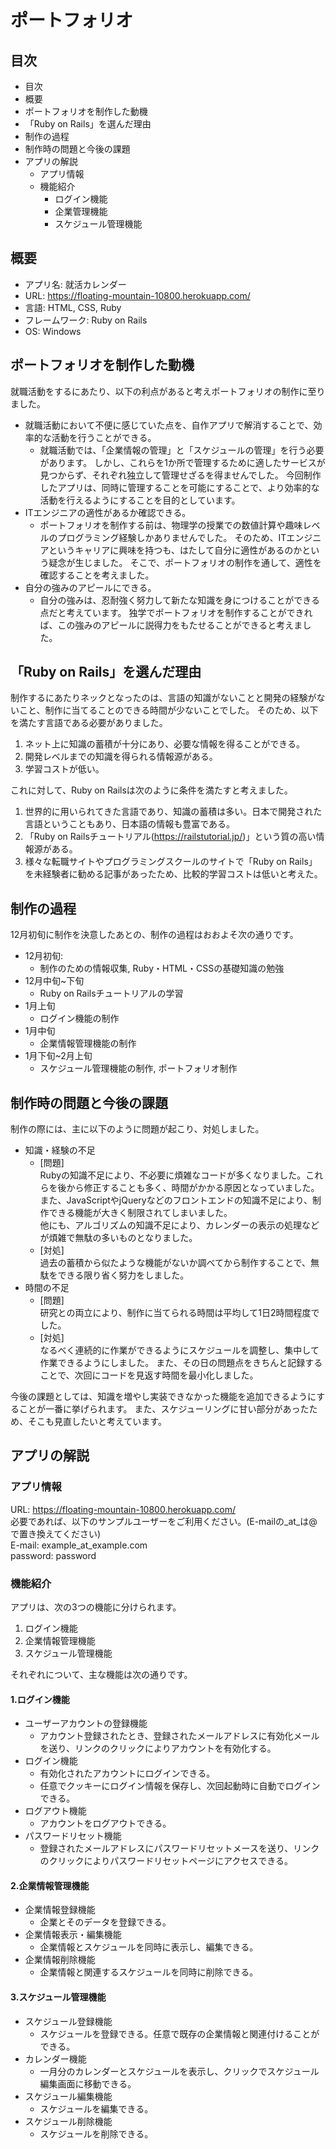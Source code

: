#  ポートフォリオ
##  目次
* 目次
* 概要
* ポートフォリオを制作した動機
* 「Ruby on Rails」を選んだ理由
* 制作の過程
* 制作時の問題と今後の課題
* アプリの解説
  * アプリ情報
  * 機能紹介
    * ログイン機能
    * 企業管理機能
    * スケジュール管理機能

##  概要
* アプリ名: 就活カレンダー
* URL: <https://floating-mountain-10800.herokuapp.com/>
* 言語: HTML, CSS, Ruby
* フレームワーク: Ruby on Rails
* OS: Windows

## ポートフォリオを制作した動機
就職活動をするにあたり、以下の利点があると考えポートフォリオの制作に至りました。
* 就職活動において不便に感じていた点を、自作アプリで解消することで、効率的な活動を行うことができる。
  * 就職活動では、「企業情報の管理」と「スケジュールの管理」を行う必要があります。
  しかし、これらを1か所で管理するために適したサービスが見つからず、それぞれ独立して管理せざるを得ませんでした。
  今回制作したアプリは、同時に管理することを可能にすることで、より効率的な活動を行えるようにすることを目的としています。
* ITエンジニアの適性があるか確認できる。
  * ポートフォリオを制作する前は、物理学の授業での数値計算や趣味レベルのプログラミング経験しかありませんでした。
  そのため、ITエンジニアというキャリアに興味を持つも、はたして自分に適性があるのかという疑念が生じました。
  そこで、ポートフォリオの制作を通して、適性を確認することを考えました。
* 自分の強みのアピールにできる。
  * 自分の強みは、忍耐強く努力して新たな知識を身につけることができる点だと考えています。
  独学でポートフォリオを制作することができれば、この強みのアピールに説得力をもたせることができると考えました。

## 「Ruby on Rails」を選んだ理由
制作するにあたりネックとなったのは、言語の知識がないことと開発の経験がないこと、制作に当てることのできる時間が少ないことでした。
そのため、以下を満たす言語である必要がありました。
1. ネット上に知識の蓄積が十分にあり、必要な情報を得ることができる。
2. 開発レベルまでの知識を得られる情報源がある。
3. 学習コストが低い。

これに対して、Ruby on Railsは次のように条件を満たすと考えました。
1. 世界的に用いられてきた言語であり、知識の蓄積は多い。日本で開発された言語ということもあり、日本語の情報も豊富である。
2. 「Ruby on Railsチュートリアル(<https://railstutorial.jp/>)」という質の高い情報源がある。
3. 様々な転職サイトやプログラミングスクールのサイトで「Ruby on Rails」を未経験者に勧める記事があったため、比較的学習コストは低いと考えた。

##  制作の過程
12月初旬に制作を決意したあとの、制作の過程はおおよそ次の通りです。

* 12月初旬:
  * 制作のための情報収集, Ruby・HTML・CSSの基礎知識の勉強   
* 12月中旬~下旬
  * Ruby on Railsチュートリアルの学習
* 1月上旬
  * ログイン機能の制作
* 1月中旬
  * 企業情報管理機能の制作
* 1月下旬~2月上旬
  * スケジュール管理機能の制作, ポートフォリオ制作

##  制作時の問題と今後の課題
制作の際には、主に以下のように問題が起こり、対処しました。
* 知識・経験の不足
  * [問題]  
  Rubyの知識不足により、不必要に煩雑なコードが多くなりました。これらを後から修正することも多く、時間がかかる原因となっていました。  
  また、JavaScriptやjQueryなどのフロントエンドの知識不足により、制作できる機能が大きく制限されてしまいました。  
  他にも、アルゴリズムの知識不足により、カレンダーの表示の処理などが煩雑で無駄の多いものとなりました。
  * [対処]  
  過去の蓄積から似たような機能がないか調べてから制作することで、無駄をできる限り省く努力をしました。
* 時間の不足
  * [問題]  
  研究との両立により、制作に当てられる時間は平均して1日2時間程度でした。
  * [対処]  
  なるべく連続的に作業ができるようにスケジュールを調整し、集中して作業できるようにしました。
  また、その日の問題点をきちんと記録することで、次回にコードを見返す時間を最小化しました。

今後の課題としては、知識を増やし実装できなかった機能を追加できるようにすることが一番に挙げられます。
また、スケジューリングに甘い部分があったため、そこも見直したいと考えています。

## アプリの解説
### アプリ情報
URL: <https://floating-mountain-10800.herokuapp.com/>  
必要であれば、以下のサンプルユーザーをご利用ください。(E-mailの_at_は@で置き換えてください)  
E-mail: example_at_example.com  
password: password

###  機能紹介
アプリは、次の3つの機能に分けられます。
1. ログイン機能
2. 企業情報管理機能
3. スケジュール管理機能

それぞれについて、主な機能は次の通りです。

#### 1.ログイン機能

* ユーザーアカウントの登録機能
  * アカウント登録されたとき、登録されたメールアドレスに有効化メールを送り、リンクのクリックによりアカウントを有効化する。
* ログイン機能
  * 有効化されたアカウントにログインできる。
  * 任意でクッキーにログイン情報を保存し、次回起動時に自動でログインできる。
* ログアウト機能
  * アカウントをログアウトできる。
* パスワードリセット機能
  * 登録されたメールアドレスにパスワードリセットメースを送り、リンクのクリックによりパスワードリセットページにアクセスできる。
  
#### 2.企業情報管理機能
* 企業情報登録機能
  * 企業とそのデータを登録できる。
* 企業情報表示・編集機能
  * 企業情報とスケジュールを同時に表示し、編集できる。
* 企業情報削除機能
  * 企業情報と関連するスケジュールを同時に削除できる。

#### 3.スケジュール管理機能
* スケジュール登録機能
  * スケジュールを登録できる。任意で既存の企業情報と関連付けることができる。
* カレンダー機能
  * 一月分のカレンダーとスケジュールを表示し、クリックでスケジュール編集画面に移動できる。
* スケジュール編集機能
  * スケジュールを編集できる。
* スケジュール削除機能
  * スケジュールを削除できる。
